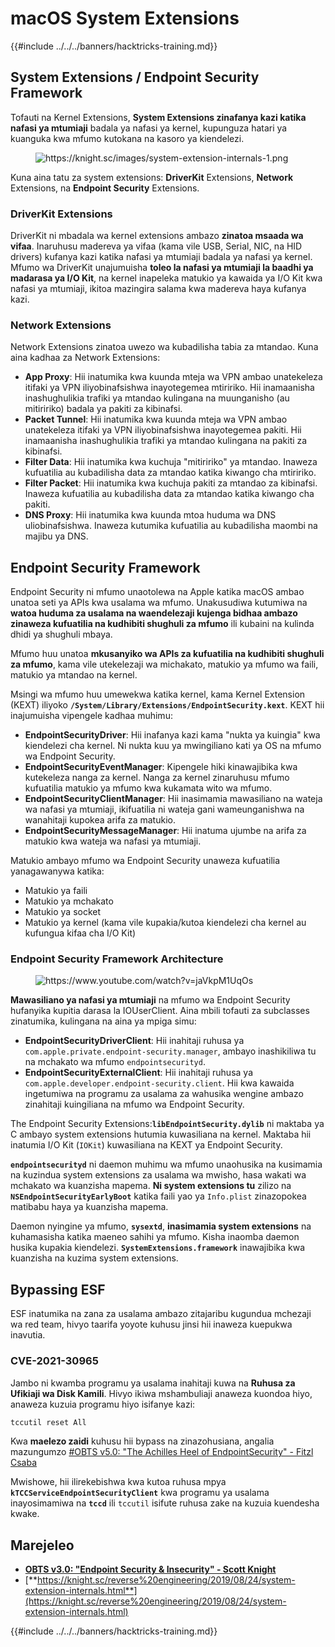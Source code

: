 # macOS System Extensions

{{#include ../../../banners/hacktricks-training.md}}

## System Extensions / Endpoint Security Framework

Tofauti na Kernel Extensions, **System Extensions zinafanya kazi katika nafasi ya mtumiaji** badala ya nafasi ya kernel, kupunguza hatari ya kuanguka kwa mfumo kutokana na kasoro ya kiendelezi.

<figure><img src="../../../images/image (606).png" alt="https://knight.sc/images/system-extension-internals-1.png"><figcaption></figcaption></figure>

Kuna aina tatu za system extensions: **DriverKit** Extensions, **Network** Extensions, na **Endpoint Security** Extensions.

### **DriverKit Extensions**

DriverKit ni mbadala wa kernel extensions ambazo **zinatoa msaada wa vifaa**. Inaruhusu madereva ya vifaa (kama vile USB, Serial, NIC, na HID drivers) kufanya kazi katika nafasi ya mtumiaji badala ya nafasi ya kernel. Mfumo wa DriverKit unajumuisha **toleo la nafasi ya mtumiaji la baadhi ya madarasa ya I/O Kit**, na kernel inapeleka matukio ya kawaida ya I/O Kit kwa nafasi ya mtumiaji, ikitoa mazingira salama kwa madereva haya kufanya kazi.

### **Network Extensions**

Network Extensions zinatoa uwezo wa kubadilisha tabia za mtandao. Kuna aina kadhaa za Network Extensions:

- **App Proxy**: Hii inatumika kwa kuunda mteja wa VPN ambao unatekeleza itifaki ya VPN iliyobinafsishwa inayotegemea mtiririko. Hii inamaanisha inashughulikia trafiki ya mtandao kulingana na muunganisho (au mitiririko) badala ya pakiti za kibinafsi.
- **Packet Tunnel**: Hii inatumika kwa kuunda mteja wa VPN ambao unatekeleza itifaki ya VPN iliyobinafsishwa inayotegemea pakiti. Hii inamaanisha inashughulikia trafiki ya mtandao kulingana na pakiti za kibinafsi.
- **Filter Data**: Hii inatumika kwa kuchuja "mitiririko" ya mtandao. Inaweza kufuatilia au kubadilisha data za mtandao katika kiwango cha mtiririko.
- **Filter Packet**: Hii inatumika kwa kuchuja pakiti za mtandao za kibinafsi. Inaweza kufuatilia au kubadilisha data za mtandao katika kiwango cha pakiti.
- **DNS Proxy**: Hii inatumika kwa kuunda mtoa huduma wa DNS uliobinafsishwa. Inaweza kutumika kufuatilia au kubadilisha maombi na majibu ya DNS.

## Endpoint Security Framework

Endpoint Security ni mfumo unaotolewa na Apple katika macOS ambao unatoa seti ya APIs kwa usalama wa mfumo. Unakusudiwa kutumiwa na **watoa huduma za usalama na waendelezaji kujenga bidhaa ambazo zinaweza kufuatilia na kudhibiti shughuli za mfumo** ili kubaini na kulinda dhidi ya shughuli mbaya.

Mfumo huu unatoa **mkusanyiko wa APIs za kufuatilia na kudhibiti shughuli za mfumo**, kama vile utekelezaji wa michakato, matukio ya mfumo wa faili, matukio ya mtandao na kernel.

Msingi wa mfumo huu umewekwa katika kernel, kama Kernel Extension (KEXT) iliyoko **`/System/Library/Extensions/EndpointSecurity.kext`**. KEXT hii inajumuisha vipengele kadhaa muhimu:

- **EndpointSecurityDriver**: Hii inafanya kazi kama "nukta ya kuingia" kwa kiendelezi cha kernel. Ni nukta kuu ya mwingiliano kati ya OS na mfumo wa Endpoint Security.
- **EndpointSecurityEventManager**: Kipengele hiki kinawajibika kwa kutekeleza nanga za kernel. Nanga za kernel zinaruhusu mfumo kufuatilia matukio ya mfumo kwa kukamata wito wa mfumo.
- **EndpointSecurityClientManager**: Hii inasimamia mawasiliano na wateja wa nafasi ya mtumiaji, ikifuatilia ni wateja gani wameunganishwa na wanahitaji kupokea arifa za matukio.
- **EndpointSecurityMessageManager**: Hii inatuma ujumbe na arifa za matukio kwa wateja wa nafasi ya mtumiaji.

Matukio ambayo mfumo wa Endpoint Security unaweza kufuatilia yanagawanywa katika:

- Matukio ya faili
- Matukio ya mchakato
- Matukio ya socket
- Matukio ya kernel (kama vile kupakia/kutoa kiendelezi cha kernel au kufungua kifaa cha I/O Kit)

### Endpoint Security Framework Architecture

<figure><img src="../../../images/image (1068).png" alt="https://www.youtube.com/watch?v=jaVkpM1UqOs"><figcaption></figcaption></figure>

**Mawasiliano ya nafasi ya mtumiaji** na mfumo wa Endpoint Security hufanyika kupitia darasa la IOUserClient. Aina mbili tofauti za subclasses zinatumika, kulingana na aina ya mpiga simu:

- **EndpointSecurityDriverClient**: Hii inahitaji ruhusa ya `com.apple.private.endpoint-security.manager`, ambayo inashikiliwa tu na mchakato wa mfumo `endpointsecurityd`.
- **EndpointSecurityExternalClient**: Hii inahitaji ruhusa ya `com.apple.developer.endpoint-security.client`. Hii kwa kawaida ingetumiwa na programu za usalama za wahusika wengine ambazo zinahitaji kuingiliana na mfumo wa Endpoint Security.

The Endpoint Security Extensions:**`libEndpointSecurity.dylib`** ni maktaba ya C ambayo system extensions hutumia kuwasiliana na kernel. Maktaba hii inatumia I/O Kit (`IOKit`) kuwasiliana na KEXT ya Endpoint Security.

**`endpointsecurityd`** ni daemon muhimu wa mfumo unaohusika na kusimamia na kuzindua system extensions za usalama wa mwisho, hasa wakati wa mchakato wa kuanzisha mapema. **Ni system extensions tu** zilizo na **`NSEndpointSecurityEarlyBoot`** katika faili yao ya `Info.plist` zinazopokea matibabu haya ya kuanzisha mapema.

Daemon nyingine ya mfumo, **`sysextd`**, **inasimamia system extensions** na kuhamasisha katika maeneo sahihi ya mfumo. Kisha inaomba daemon husika kupakia kiendelezi. **`SystemExtensions.framework`** inawajibika kwa kuanzisha na kuzima system extensions.

## Bypassing ESF

ESF inatumika na zana za usalama ambazo zitajaribu kugundua mchezaji wa red team, hivyo taarifa yoyote kuhusu jinsi hii inaweza kuepukwa inavutia.

### CVE-2021-30965

Jambo ni kwamba programu ya usalama inahitaji kuwa na **Ruhusa za Ufikiaji wa Disk Kamili**. Hivyo ikiwa mshambuliaji anaweza kuondoa hiyo, anaweza kuzuia programu hiyo isifanye kazi:
```bash
tccutil reset All
```
Kwa **maelezo zaidi** kuhusu hii bypass na zinazohusiana, angalia mazungumzo [#OBTS v5.0: "The Achilles Heel of EndpointSecurity" - Fitzl Csaba](https://www.youtube.com/watch?v=lQO7tvNCoTI)

Mwishowe, hii ilirekebishwa kwa kutoa ruhusa mpya **`kTCCServiceEndpointSecurityClient`** kwa programu ya usalama inayosimamiwa na **`tccd`** ili `tccutil` isifute ruhusa zake na kuzuia kuendesha kwake.

## Marejeleo

- [**OBTS v3.0: "Endpoint Security & Insecurity" - Scott Knight**](https://www.youtube.com/watch?v=jaVkpM1UqOs)
- [**https://knight.sc/reverse%20engineering/2019/08/24/system-extension-internals.html**](https://knight.sc/reverse%20engineering/2019/08/24/system-extension-internals.html)

{{#include ../../../banners/hacktricks-training.md}}
